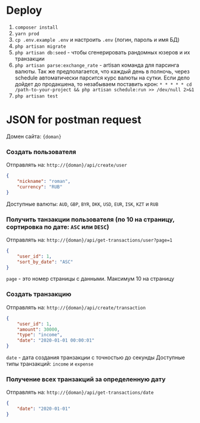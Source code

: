 # Deploy
1) `composer install`
2) `yarn prod`
3) `cp .env.example .env` и настроить `.env` (логин, пароль и имя БД)
4) `php artisan migrate`
5) `php artisan db:seed` - чтобы сгенерировать рандомных юзеров и их транзакции
6) `php artisan parse:exchange_rate` - artisan команда для парсинга валюты. Так же предполагается, что каждый день в полночь, через schedule автоматически парсится курс валюты на сутки. Если дело дойдет до продакшена, то незабываем поставить крон: `* * * * * cd /path-to-your-project && php artisan schedule:run >> /dev/null 2>&1`
7) `php artisan test`

# JSON for postman request

Домен сайта: `{doman}`

### Создать пользователя

Отправлять на: `http://{doman}/api/create/user`
```json
{
    "nickname": "roman",
    "currency": "RUB"
}
```

Доступные валюты: `AUD`, `GBP`, `BYR`, `DKK`, `USD`, `EUR`, `ISK`, `KZT` и `RUB`

### Получить танзакции пользователя (по 10 на страницу, сортировка по дате: `ASC` или `DESC`)

Отправлять на: `http://{doman}/api/get-transactions/user?page=1`
```json
{
    "user_id": 1,
    "sort_by_date": "ASC"
}
```
`page` - это номер страницы с данными. Максимум 10 на страницу

### Создать транзакцию

Отправлять на: `http://{doman}/api/create/transaction`
```json
{
    "user_id": 1,
    "amount": 30000,
    "type": "income",
    "date": "2020-01-01 00:00:01"
}
```
`date` - дата создания транзакции с точностью до секунды
Доступные типы транзакций: `income` и `expense`

### Получение всех транзакций за определенную дату

Отправлять на: `http://{doman}/api/get-transactions/date`

```json
{
    "date": "2020-01-01"
}
```
